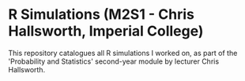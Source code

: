 R Simulations (M2S1 - Chris Hallsworth, Imperial College)
=====

This repository catalogues all R simulations I worked on, as part of the 'Probability and Statistics' second-year module by lecturer Chris Hallsworth.
